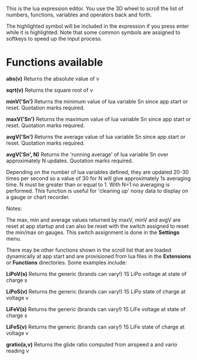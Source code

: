 
This is the lua expression editor. You use the 3D wheel to scroll the list of
numbers, functions, variables and operators back and forth.

The highlighted symbol will be included in the expression if you press enter
while it is highlighted. Note that some common symbols are assigned to softkeys
to speed up the input process.

# Functions available

__abs(v)__ Returns the absolute value of v

__sqrt(v)__ Returns the square root of v

__minV(\'Sn\')__ Returns the minimum value of lua variable Sn since app start or
reset. Quotation marks required.

__maxV(\'Sn\')__ Returns the maximum value of lua variable Sn since app start or
reset. Quotation marks required.

__avgV(\'Sn\')__ Returns the average value of lua variable Sn since app start or
reset. Quotation marks required.

__avgV(\'Sn\', N)__ Returns the \'running average\' of lua variable Sn over
approximately N updates. Quotation marks required.

Depending on the number of lua variables defined, they are updated 20-30 times
per second so a value of 30 for N will give approximately 1s averaging time. N
must be greater than or equal to 1. With N=1 no averaging is performed. This
function is useful for \'cleaning up\' noisy data to display on a gauge or chart
recorder.

Notes:

The max, min and average values returned by maxV, minV and avgV are reset at app
startup and can also be reset with the switch assigned to reset the min/max on
gauges. This switch assignment is done in the __Settings__ menu.

There may be other functions shown in the scroll list that are loaded
dynamically at app start and are provisioned from lua files in the
__Extensions__ or __Functions__ directories. Some examples include:

__LiPoV(s)__ Returns the generic (brands can vary!) 1S LiPo voltage at state of
charge s

__LiPoS(v)__ Returns the generic (brands can vary!) 1S LiPo state of charge at
voltage v

__LiFeV(s)__ Returns the generic (brands can vary!) 1S LiFe voltage at state of
charge s

__LiFeS(v)__ Returns the generic (brands can vary!) 1S LiFe state of charge at
voltage v

__gratio(a,v)__ Returns the glide ratio computed from airspeed a and vario
reading v







